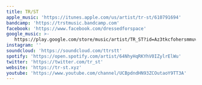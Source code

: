 ```yaml
---
title: TR/ST
apple_music: 'https://itunes.apple.com/us/artist/tr-st/610791694'
bandcamp: 'https://trstmusic.bandcamp.com'
facebook: 'https://www.facebook.com/dressedforspace'
google_music: >-
   https://play.google.com/store/music/artist/TR_ST?id=Az3tkcfohersmmuvyyyephfbogq
instagram: ''
soundcloud: 'https://soundcloud.com/ttrstt'
spotify: 'https://open.spotify.com/artist/64NhyHqRKYhV0IZylrElWu'
twitter: 'https://twitter.com/tr_st'
website: 'https://tr-st.xyz'
youtube: 'https://www.youtube.com/channel/UCBpdndHN93ZCOutaoY9TT3A'
---
```

